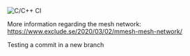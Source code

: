 ![C/C++ CI](https://github.com/payano/mMesh/workflows/C/C++%20CI/badge.svg)



More information regarding the mesh network: https://www.exclude.se/2020/03/02/mmesh-mesh-network/


Testing a commit in a new branch

